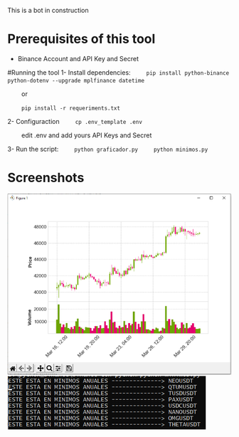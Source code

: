 This is a bot in construction

# Prerequisites of this tool
- Binance Account and API Key and Secret

#Running the tool
1- Install dependencies:
        `pip install python-binance python-dotenv --upgrade mplfinance datetime`

        or

        `pip install -r requeriments.txt`

2- Configuraction
        `cp .env_template .env`

        edit .env and add yours API Keys and Secret

3- Run the script:
        `python graficador.py`
        `python minimos.py`


# Screenshots

<img src="./screenshots/graphy.png">
<img src="./screenshots/mini.png">